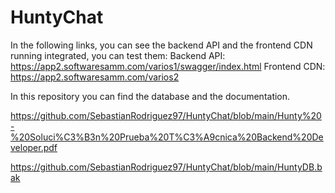 # HuntyChat

In the following links, you can see the backend API and the frontend CDN running integrated, you can test them:
Backend API: https://app2.softwaresamm.com/varios1/swagger/index.html
Frontend CDN: https://app2.softwaresamm.com/varios2


In this repository you can find the database and the documentation.

https://github.com/SebastianRodriguez97/HuntyChat/blob/main/Hunty%20-%20Soluci%C3%B3n%20Prueba%20T%C3%A9cnica%20Backend%20Developer.pdf

https://github.com/SebastianRodriguez97/HuntyChat/blob/main/HuntyDB.bak
